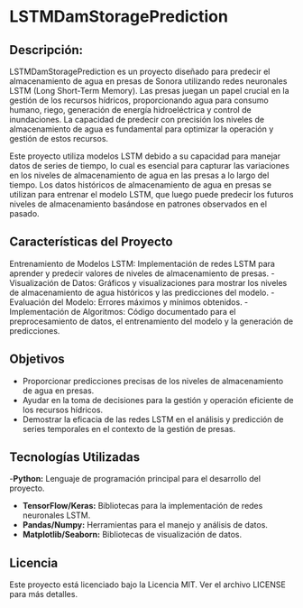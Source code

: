 # LSTMDamStoragePrediction

## Descripción:

LSTMDamStoragePrediction es un proyecto diseñado para predecir el almacenamiento de agua en presas de Sonora utilizando redes neuronales LSTM (Long Short-Term Memory). Las presas juegan un papel crucial en la gestión de los recursos hídricos, proporcionando agua para consumo humano, riego, generación de energía hidroeléctrica y control de inundaciones. La capacidad de predecir con precisión los niveles de almacenamiento de agua es fundamental para optimizar la operación y gestión de estos recursos.

Este proyecto utiliza modelos LSTM debido a su capacidad para manejar datos de series de tiempo, lo cual es esencial para capturar las variaciones en los niveles de almacenamiento de agua en las presas a lo largo del tiempo. Los datos históricos de almacenamiento de agua en presas se utilizan para entrenar el modelo LSTM, que luego puede predecir los futuros niveles de almacenamiento basándose en patrones observados en el pasado.

## Características del Proyecto

Entrenamiento de Modelos LSTM: Implementación de redes LSTM para aprender y predecir valores de niveles de almacenamiento de presas.
-Visualización de Datos: Gráficos y visualizaciones para mostrar los niveles de almacenamiento de agua históricos y las predicciones del modelo.
-Evaluación del Modelo: Errores máximos y mínimos obtenidos.
-Implementación de Algoritmos: Código documentado para el preprocesamiento de datos, el entrenamiento del modelo y la generación de predicciones.


## Objetivos
- Proporcionar predicciones precisas de los niveles de almacenamiento de agua en presas.
- Ayudar en la toma de decisiones para la gestión y operación eficiente de los recursos hídricos.
- Demostrar la eficacia de las redes LSTM en el análisis y predicción de series temporales en el contexto de la gestión de presas.


## Tecnologías Utilizadas
-**Python:** Lenguaje de programación principal para el desarrollo del proyecto.
- **TensorFlow/Keras:** Bibliotecas para la implementación de redes neuronales LSTM.
- **Pandas/Numpy:** Herramientas para el manejo y análisis de datos.
- **Matplotlib/Seaborn:** Bibliotecas de visualización de datos.

## Licencia
Este proyecto está licenciado bajo la Licencia MIT. Ver el archivo LICENSE para más detalles.
